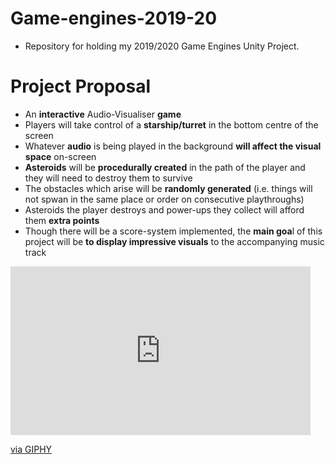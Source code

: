 # Game-engines-2019-20
 - Repository for holding my 2019/2020 Game Engines Unity Project.

# Project Proposal
 - An **interactive** Audio-Visualiser **game**
 - Players will take control of a **starship/turret** in the bottom centre of the screen
 - Whatever **audio** is being played in the background **will affect the visual space** on-screen
 - **Asteroids** will be **procedurally created** in the path of the player and they will need to destroy them to survive
 - The obstacles which arise will be **randomly generated** (i.e. things will not spwan in the same place or order on consecutive playthroughs)
 - Asteroids the player destroys and power-ups they collect will afford them **extra points**
 - Though there will be a score-system implemented, the **main goa**l of this project will be **to display impressive visuals** to the accompanying music track

<iframe src="https://giphy.com/embed/frBakxQhSlxIT9l9ri" width="480" height="270" frameBorder="0" class="giphy-embed" allowFullScreen></iframe><p><a href="https://giphy.com/gifs/frBakxQhSlxIT9l9ri">via GIPHY</a></p>
